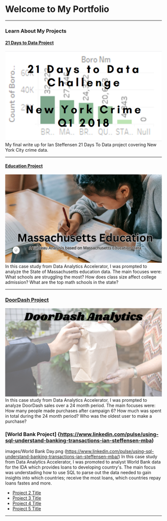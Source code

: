 # Welcome to My Portfolio

---

### Learn About My Projects


 

#### [21 Days to Data Project](https://www.linkedin.com/pulse/what-i-learned-21-days-from-data-ian-steffensen-mba/?trackingId=y291XeZERHSQjDF2Tiupig%3D%3D)
[<img src="images/21 day challenge.png?raw=true"/>](https://www.linkedin.com/pulse/what-i-learned-21-days-from-data-ian-steffensen-mba/?trackingId=y291XeZERHSQjDF2Tiupig%3D%3D)
My final write up for Ian Steffensen 21 Days To Data project covering New York City crime data. 


---
#### [Education Project](https://www.linkedin.com/pulse/massachusetts-education-system-analysis-ian-steffensen-mba/?trackingId=FgM3SIyvRX%2BsxeHSJPdg6g%3D%3D)
[<img src="images/Massachusetts Education A Tableau Analysis based on Massachusetts Education Data111.png?raw=true"/>](https://www.linkedin.com/pulse/massachusetts-education-system-analysis-ian-steffensen-mba/?trackingId=FgM3SIyvRX%2BsxeHSJPdg6g%3D%3D)
In this case study from Data Analytics Accelerator, I was prompted to analyze the State of Massachusetts education data. The main focuses were:
What schools are struggling the most?
How does class size affect college admission?
What are the top math schools in the state? 

---

### [DoorDash Project](https://www.linkedin.com/pulse/doordash-sales-insights-ian-steffensen-mba/?trackingId=nlcfDli3q9G0zyHnpmIeZg%3D%3D)
[<img src="images/DoorDash Analytics (1) First screen.png?raw=true"/>](https://www.linkedin.com/pulse/doordash-sales-insights-ian-steffensen-mba/?trackingId=nlcfDli3q9G0zyHnpmIeZg%3D%3D)
In this case study from Data Analytics Accelerator, I was prompted to analyze DoorDash sales over a 24 month period. The main focuses were: 
 How many people made purchases after campaign 6?
 How much was spent in total during the 24 month period?
 Who was the oldest user to make a purchase?
 

### [World Bank Project] {https://www.linkedin.com/pulse/using-sql-understand-banking-transactions-ian-steffensen-mba)
images/World Bank Day.png (https://www.linkedin.com/pulse/using-sql-understand-banking-transactions-ian-steffensen-mba/)
In this case study from Data Analytics Accelerator, I was promoted to analyst World Bank data for the IDA which provides loans to developing country's. The main focus was understading how to use SQL to parse out the data needed to gain insights into which countries; receive the most loans, which countries repay loans fastes and more. 


- [Project 2 Title](http://example.com/)
- [Project 3 Title](http://example.com/)
- [Project 4 Title](http://example.com/)
- [Project 5 Title](http://example.com/)

---




